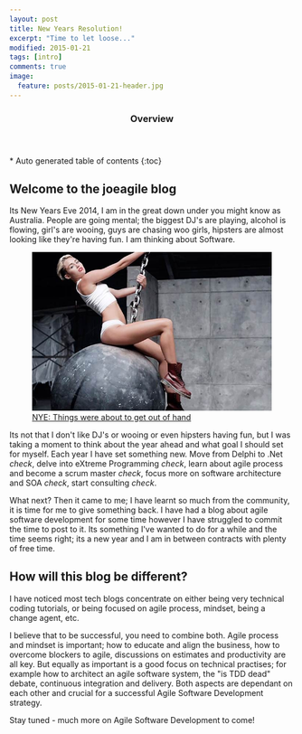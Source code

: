 ```yaml
---
layout: post
title: New Years Resolution!
excerpt: "Time to let loose..."
modified: 2015-01-21
tags: [intro]
comments: true
image:
  feature: posts/2015-01-21-header.jpg
---
```


<section id="table-of-contents" class="toc">
  <header>
    <h3>Overview</h3>
  </header>
<div id="drawer" markdown="1">
*  Auto generated table of contents
{:toc}
</div>
</section><!-- /#table-of-contents -->

## Welcome to the joeagile blog

Its New Years Eve 2014, I am in the great down under you might know as Australia.  People are going mental; the biggest DJ's are playing, alcohol is flowing, girl's are wooing, guys are chasing woo girls, hipsters are almost looking like they're having fun.  I am thinking about Software.

<figure>
	<a href="https://www.youtube.com/watch?v=W6DmHGYy_xk" target="_blank"><img src="../images/posts/2015-01-21-wrecking-ball.jpg"></a>
	<figcaption><a href="https://www.youtube.com/watch?v=W6DmHGYy_xk" target="_blank">NYE: Things were about to get out of hand</a></figcaption>
</figure>

Its not that I don't like DJ's or wooing or even hipsters having fun, but I was taking a moment to think about the year ahead and what goal I should set for myself.  Each year I have set something new.  Move from Delphi to .Net *check*, delve into eXtreme Programming *check*, learn about agile process and become a scrum master *check*, focus more on software architecture and SOA *check*, start consulting *check*.

What next?  Then it came to me; I have learnt so much from the community, it is time for me to give something back.  I have had a blog about agile software development for some time however I have struggled to commit the time to post to it.  Its something I've wanted to do for a while and the time seems right; its a new year and I am in between contracts with plenty of free time.

## How will this blog be different?

I have noticed most tech blogs concentrate on either being very technical coding tutorials, or being focused on agile process, mindset, being a change agent, etc.

I believe that to be successful, you need to combine both.  Agile process and mindset is important; how to educate and align the business, how to overcome blockers to agile, discussions on estimates and productivity are all key.  But equally as important is a good focus on technical practises; for example how to architect an agile software system, the "is TDD dead" debate, continuous integration and delivery.  Both aspects are dependant on each other and crucial for a successful Agile Software Development strategy.

Stay tuned - much more on Agile Software Development to come!